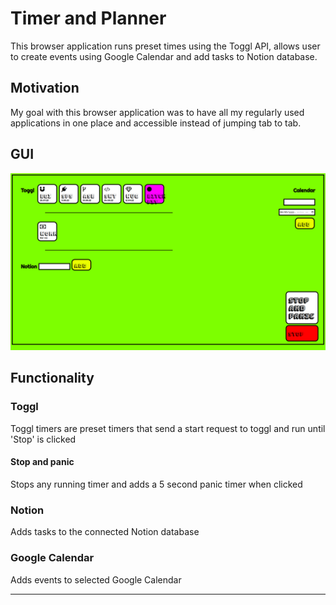 # Timer and Planner

This browser application runs preset times using the Toggl API, allows user to create events using Google Calendar and add tasks to Notion database. 

## Motivation

My goal with this browser application was to have all my regularly used applications in one place and accessible instead of jumping tab to tab. 


## GUI

![image](/docu/ss.png)


## Functionality

### Toggl 

Toggl timers are preset timers that send a start request to toggl and run until 'Stop' is clicked

#### Stop and panic 

Stops any running timer and adds a 5 second panic timer when clicked

### Notion

Adds tasks to the connected Notion database


### Google Calendar

Adds events to selected Google Calendar 



****


